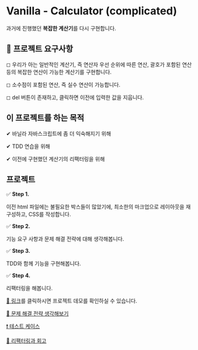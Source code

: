 # Vanilla - Calculator (complicated)

과거에 진행했던 **복잡한 계산기**를 다시 구현합니다.

## 🎯 프로젝트 요구사항

◻ 우리가 아는 일반적인 계산기, 즉 연산자 우선 순위에 따른 연산, 괄호가 포함된 연산 등의 복잡한 연산이 가능한 계산기를 구현합니다.

◻ 소수점이 포함된 연산, 즉 실수 연산이 가능합니다.

◻ del 버튼이 존재하고, 클릭하면 이전에 입력한 값을 지웁니다.

## 이 프로젝트를 하는 목적

✔ 바닐라 자바스크립트에 좀 더 익숙해지기 위해

✔ TDD 연습을 위해

✔ 이전에 구현했던 계산기의 리팩터링을 위해

## 프로젝트

✅ **Step 1.**

이전 html 파일에는 불필요한 박스들이 많았기에, 최소한의 마크업으로 레이아웃을 재구성하고, CSS를 작성합니다.

✅ **Step 2.**

기능 요구 사항과 문제 해결 전략에 대해 생각해봅니다.

✅ **Step 3.**

TDD와 함께 기능을 구현해봅니다.

✅ **Step 4.**

리팩터링을 해봅니다.

[🎉 링크](#)를 클릭하시면 프로젝트 데모를 확인하실 수 있습니다.

[🤔 문제 해결 전략 생각해보기](https://www.notion.so/ryong9rrr/d3691e0e78294daa8c8ce048e3c2457b)

[❗ 테스트 케이스](https://www.notion.so/ryong9rrr/7e1e12e9f657465892b7ac631509306a)

[🔨 리팩터링과 회고](https://www.notion.so/ryong9rrr/5673ce4e8f32478890723bd736bbbd17)
